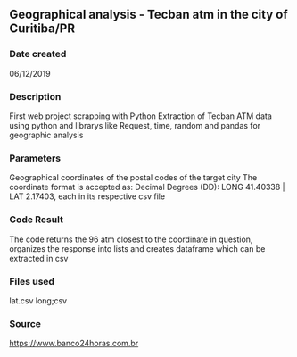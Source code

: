 ## Geographical analysis - Tecban atm in the city of Curitiba/PR

### Date created
06/12/2019

### Description
First web project scrapping with Python
Extraction of Tecban ATM data using python and librarys like Request, time, random and pandas for geographic analysis


### Parameters
Geographical coordinates of the postal codes of the target city
The coordinate format is accepted as:
Decimal Degrees (DD): LONG 41.40338 |  LAT 2.17403, each in its respective csv file

### Code Result
The code returns the 96 atm closest to the coordinate in question, organizes the response into lists and creates dataframe which can be extracted in csv

### Files used
lat.csv
long;csv

### Source
https://www.banco24horas.com.br
